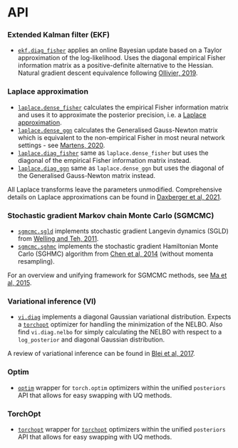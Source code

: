 # API

### Extended Kalman filter (EKF)
- [`ekf.diag_fisher`](ekf/diag_fisher.md) applies an online Bayesian update based 
on a Taylor approximation of the log-likelihood. Uses the diagonal empirical Fisher
information matrix as a positive-definite alternative to the Hessian.
Natural gradient descent equivalence following [Ollivier, 2019](https://arxiv.org/abs/1703.00209).

### Laplace approximation
- [`laplace.dense_fisher`](laplace/dense_fisher.md) calculates the empirical Fisher
information matrix and uses it to approximate the posterior precision, i.e. a [Laplace
approximation](https://arxiv.org/abs/2106.14806).
- [`laplace.dense_ggn`](laplace/dense_ggn.md) calculates the Generalised
Gauss-Newton matrix which is equivalent to the non-empirical Fisher in most
neural network settings - see [Martens, 2020](https://jmlr.org/papers/volume21/17-678/17-678.pdf).
- [`laplace.diag_fisher`](laplace/diag_fisher.md) same as `laplace.dense_fisher` but
uses the diagonal of the empirical Fisher information matrix instead.
- [`laplace.diag_ggn`](laplace/diag_ggn.md) same as `laplace.dense_ggn` but
uses the diagonal of the Generalised Gauss-Newton matrix instead.

All Laplace transforms leave the parameters unmodified. Comprehensive details on Laplace approximations can be found in [Daxberger et al, 2021](https://arxiv.org/abs/2106.14806).


### Stochastic gradient Markov chain Monte Carlo (SGMCMC)
- [`sgmcmc.sgld`](sgmcmc/sgld.md) implements stochastic gradient Langevin dynamics
(SGLD) from [Welling and Teh, 2011](https://www.stats.ox.ac.uk/~teh/research/compstats/WelTeh2011a.pdf).
- [`sgmcmc.sghmc`](sgmcmc/sghmc.md) implements the stochastic gradient Hamiltonian
Monte Carlo (SGHMC) algorithm from [Chen et al, 2014](https://arxiv.org/abs/1402.4102)
(without momenta resampling).

For an overview and unifying framework for SGMCMC methods, see [Ma et al, 2015](https://arxiv.org/abs/1506.04696).


### Variational inference (VI)
- [`vi.diag`](vi/diag.md) implements a diagonal Gaussian variational distribution.
Expects a [`torchopt`](https://github.com/metaopt/torchopt) optimizer for handling the
minimization of the NELBO. Also find `vi.diag.nelbo` for simply calculating the NELBO 
with respect to a `log_posterior` and diagonal Gaussian distribution.

A review of variational inference can be found in [Blei et al, 2017](https://arxiv.org/abs/1601.00670).


### Optim
- [`optim`](optim.md) wrapper for `torch.optim` optimizers within the unified `posteriors` 
API that allows for easy swapping with UQ methods.

### TorchOpt
- [`torchopt`](torchopt.md) wrapper for [`torchopt`](https://github.com/metaopt/torchopt)
optimizers within the unified `posteriors` API that allows for easy swapping with UQ
methods.

